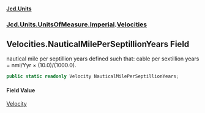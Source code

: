 #### [Jcd.Units](index.md 'index')
### [Jcd.Units.UnitsOfMeasure.Imperial](Jcd.Units.UnitsOfMeasure.Imperial.md 'Jcd.Units.UnitsOfMeasure.Imperial').[Velocities](Velocities.md 'Jcd.Units.UnitsOfMeasure.Imperial.Velocities')

## Velocities.NauticalMilePerSeptillionYears Field

nautical mile per septillion years defined such that: cable per sextillion years = nmi/Yyr × (10.0)/(1000.0).

```csharp
public static readonly Velocity NauticalMilePerSeptillionYears;
```

#### Field Value
[Velocity](Velocity.md 'Jcd.Units.UnitTypes.Velocity')